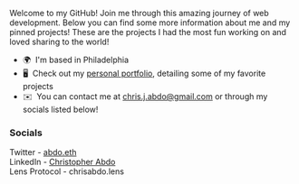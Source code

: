 Welcome to my GitHub! Join me through this amazing journey of web development. Below you can find some more information about me and my pinned projects! These are the projects I had the most fun working on and loved sharing to the world!

* 🌍  I'm based in Philadelphia
* 🖥️  Check out my [personal portfolio](http://chris-abdo.vercel.app), detailing some of my favorite projects
* ✉️  You can contact me at [chris.j.abdo@gmail.com](mailto:chris.j.abdo@gmail.com) or through my socials listed below!

### Socials

Twitter - [abdo.eth](https://twitter.com/chrisabdo) <br/>
LinkedIn - [Christopher Abdo](linkedin.com/in/christopher-abdo/) <br/>
Lens Protocol - chrisabdo.lens
